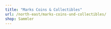 ```yaml
---
title: "Marks Coins & Collectibles"
url: /north-east/marks-coins-und-collectibles/
shop: Sammler
---
```

